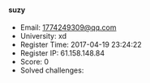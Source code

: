 #### suzy  

* Email: 1774249309@qq.com  
* University: xd  
* Register Time: 2017-04-19 23:24:22  
* Register IP: 61.158.148.84  
* Score: 0  
* Solved challenges: 
